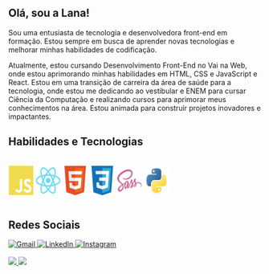 ## Olá, sou a Lana!

<p>Sou uma entusiasta de tecnologia e desenvolvedora front-end em formação. Estou sempre em busca de aprender novas tecnologias e melhorar minhas habilidades de codificação.</p>
<p>Atualmente, estou cursando Desenvolvimento Front-End no Vai na Web, onde estou aprimorando minhas habilidades em HTML, CSS e JavaScript e React. Estou em uma transição de carreira da área de saúde para a tecnologia, onde estou me dedicando ao vestibular e ENEM para cursar Ciência da Computação e realizando cursos para aprimorar meus conhecimentos na área. Estou animada para construir projetos inovadores e impactantes.</p>

<h2>Habilidades e Tecnologias</h2>
<div style="display: inline_block"><br>
  <img align="center" alt="Rafa-Js" height="60" width="50" src="https://raw.githubusercontent.com/devicons/devicon/master/icons/javascript/javascript-plain.svg">
  <img align="center" alt="Rafa-React" height="60" width="50" src="https://raw.githubusercontent.com/devicons/devicon/master/icons/react/react-original.svg">
  <img align="center" alt="Rafa-HTML" height="60" width="50" src="https://raw.githubusercontent.com/devicons/devicon/master/icons/html5/html5-original.svg">
  <img align="center" alt="Rafa-CSS" height="60" width="50" src="https://raw.githubusercontent.com/devicons/devicon/master/icons/css3/css3-original.svg">
  <img align="center" alt="Rafa-Sass" height="60" width="50" src="https://raw.githubusercontent.com/devicons/devicon/master/icons/sass/sass-original.svg">
  <img align="center" alt="Rafa-Python" height="60" width="50" src="https://raw.githubusercontent.com/devicons/devicon/master/icons/python/python-original.svg">
</div>
<br>

<h2>Redes Sociais</h2>
<div>
    <a href="mailto:lanamartinsm@gmail.com">
    <img src="https://img.shields.io/badge/Gmail-D14836?style=for-the-badge&logo=gmail&logoColor=white" alt="Gmail">
  </a>
    <a href="https://www.linkedin.com/in/lanamartinsm/" target="_blank">
    <img src="https://img.shields.io/badge/LinkedIn-0077B5?style=for-the-badge&logo=linkedin&logoColor=white" alt="LinkedIn">
  </a>
  <a href="https://instagram.com/lanamartinsm" target="_blank">
    <img src="https://img.shields.io/badge/Instagram-E4405F?style=for-the-badge&logo=instagram&logoColor=white" alt="Instagram">
</div>
<br>
<div>
  <a href="https://github.com/lanamartins">
  <img height="180em" src="https://github-readme-stats.vercel.app/api?username=lanamartins&show_icons=true&theme=dracula">
  <img height="180em" src="https://github-readme-stats.vercel.app/api/top-langs/?username=lanamartins&layout=compact&theme=dracula">
</div>
